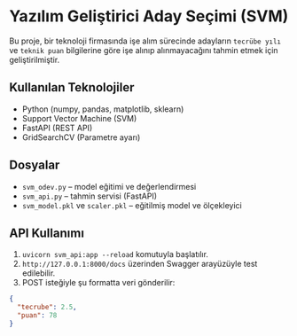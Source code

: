 # Yazılım Geliştirici Aday Seçimi (SVM)

Bu proje, bir teknoloji firmasında işe alım sürecinde adayların `tecrübe yılı` ve `teknik puan` bilgilerine göre işe alınıp alınmayacağını tahmin etmek için geliştirilmiştir.

##  Kullanılan Teknolojiler
- Python (numpy, pandas, matplotlib, sklearn)
- Support Vector Machine (SVM)
- FastAPI (REST API)
- GridSearchCV (Parametre ayarı)

##  Dosyalar
- `svm_odev.py` – model eğitimi ve değerlendirmesi
- `svm_api.py` – tahmin servisi (FastAPI)
- `svm_model.pkl` ve `scaler.pkl` – eğitilmiş model ve ölçekleyici

##  API Kullanımı
1. `uvicorn svm_api:app --reload` komutuyla başlatılır.
2. `http://127.0.0.1:8000/docs` üzerinden Swagger arayüzüyle test edilebilir.
3. POST isteğiyle şu formatta veri gönderilir:

```json
{
  "tecrube": 2.5,
  "puan": 78
}
